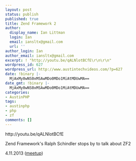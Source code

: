 ```yaml
---
layout: post
status: publish
published: true
title: Zend Framework 2
author:
  display_name: Ian Littman
  login: Ian
  email: iansltx@gmail.com
  url: ''
author_login: Ian
author_email: iansltx@gmail.com
excerpt: ! "http://youtu.be/qALNlotBCfE\r\n\r\n"
wordpress_id: 627
wordpress_url: http://www.austintechvideos.com/?p=627
date: !binary |-
  MjAxMy0wNS0xMSAwMDo0MDo1MiAtMDUwMA==
date_gmt: !binary |-
  MjAxMy0wNS0xMSAwMDo0MDo1MiAtMDUwMA==
categories:
- AustinPHP
tags:
- austinphp
- php
- zf
comments: []
---
```

<p>http://youtu.be/qALNlotBCfE</p>
<p><a id="more"></a><a id="more-627"></a></p>
<p>Zend Framework's Ralph Schindler stops by to talk about ZF2</p>
<p>4.11.2013 (<a href="http://www.meetup.com/austinphp/events/104664392/">meetup</a>)</p>
